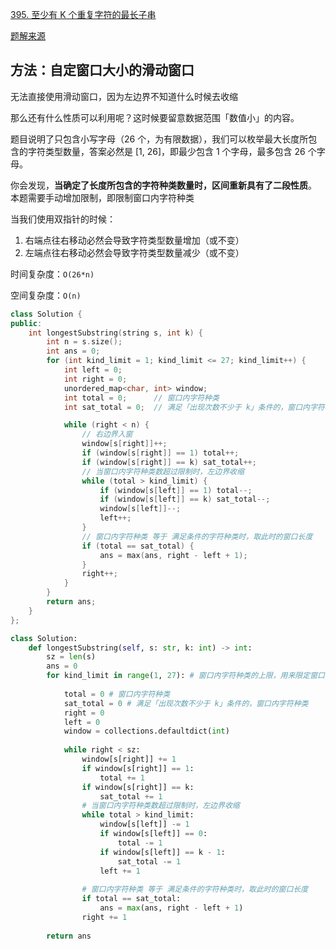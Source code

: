 [395. 至少有 K 个重复字符的最长子串](https://leetcode-cn.com/problems/longest-substring-with-at-least-k-repeating-characters/)

[题解来源](https://leetcode-cn.com/problems/longest-substring-with-at-least-k-repeating-characters/solution/xiang-jie-mei-ju-shuang-zhi-zhen-jie-fa-50ri1/)

## 方法：自定窗口大小的滑动窗口

无法直接使用滑动窗口，因为左边界不知道什么时候去收缩

那么还有什么性质可以利用呢？这时候要留意数据范围「数值小」的内容。

题目说明了只包含小写字母（26 个，为有限数据），我们可以枚举最大长度所包含的字符类型数量，答案必然是 [1, 26]，即最少包含 1 个字母，最多包含 26 个字母。

你会发现，**当确定了长度所包含的字符种类数量时，区间重新具有了二段性质**。 本题需要手动增加限制，即限制窗口内字符种类

当我们使用双指针的时候：

1. 右端点往右移动必然会导致字符类型数量增加（或不变）
2. 左端点往右移动必然会导致字符类型数量减少（或不变）

时间复杂度：`O(26*n)`

空间复杂度：`O(n)`

```c++
class Solution {
public:
    int longestSubstring(string s, int k) {
        int n = s.size();
        int ans = 0;
        for (int kind_limit = 1; kind_limit <= 27; kind_limit++) {
            int left = 0;
            int right = 0;
            unordered_map<char, int> window;
            int total = 0;      // 窗口内字符种类
            int sat_total = 0;  // 满足「出现次数不少于 k」条件的，窗口内字符种类

            while (right < n) {
                // 右边界入窗
                window[s[right]]++;
                if (window[s[right]] == 1) total++;
                if (window[s[right]] == k) sat_total++;
                // 当窗口内字符种类数超过限制时，左边界收缩
                while (total > kind_limit) {
                    if (window[s[left]] == 1) total--;
                    if (window[s[left]] == k) sat_total--;
                    window[s[left]]--;
                    left++;
                }
                // 窗口内字符种类 等于 满足条件的字符种类时，取此时的窗口长度
                if (total == sat_total) {
                    ans = max(ans, right - left + 1);
                }
                right++;
            }
        }
        return ans;
    }
};
```



```python
class Solution:
    def longestSubstring(self, s: str, k: int) -> int:
        sz = len(s)
        ans = 0
        for kind_limit in range(1, 27): # 窗口内字符种类的上限，用来限定窗口的长度
            
            total = 0 # 窗口内字符种类
            sat_total = 0 # 满足「出现次数不少于 k」条件的，窗口内字符种类
            right = 0
            left = 0
            window = collections.defaultdict(int)
            
            while right < sz:
                window[s[right]] += 1
                if window[s[right]] == 1:  
                    total += 1
                if window[s[right]] == k:
                    sat_total += 1
                # 当窗口内字符种类数超过限制时，左边界收缩
                while total > kind_limit:
                    window[s[left]] -= 1
                    if window[s[left]] == 0:
                        total -= 1
                    if window[s[left]] == k - 1:
                        sat_total -= 1
                    left += 1
                
                # 窗口内字符种类 等于 满足条件的字符种类时，取此时的窗口长度
                if total == sat_total:
                    ans = max(ans, right - left + 1)
                right += 1
        
        return ans
```